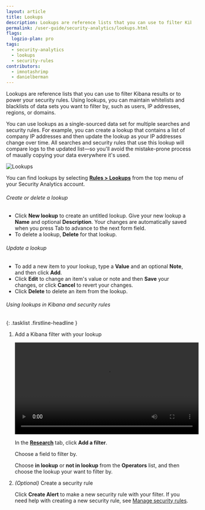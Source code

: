 ```yaml
---
layout: article
title: Lookups
description: Lookups are reference lists that you can use to filter Kibana results or to power your security rules. Using lookups, you can maintain lists of anything you want to filter by, such as users, IP addresses, regions, or domains.
permalink: /user-guide/security-analytics/lookups.html
flags:
  logzio-plan: pro
tags:
  - security-analytics
  - lookups
  - security-rules
contributors:
  - imnotashrimp
  - danielberman
---
```


Lookups are reference lists that you can use to filter Kibana results or to power your security rules.
Using lookups, you can maintain whitelists and blacklists of data sets you want to filter by, such as users, IP addresses, regions, or domains.

You can use lookups as a single-sourced data set for multiple searches and security rules.
For example, you can create a lookup that contains a list of company IP addresses and then update the lookup as your IP addresses change over time.
All searches and security rules that use this lookup will compare logs to the updated list—so you'll avoid the mistake-prone process of maually copying your data everywhere it's used.

![Lookups]({{site.baseurl}}/images/lookups/lookups.png)

You can find lookups by selecting [**Rules > Lookups**](https://app.logz.io/#/dashboard/security/rules/lookup) from the top menu of your Security Analytics account.

###### Create or delete a lookup

* Click **New lookup** to create an untitled lookup.
  Give your new lookup a **Name** and optional **Description**.
  Your changes are automatically saved when you press Tab to advance to the next form field.
* To delete a lookup, **Delete** for that lookup.

###### Update a lookup

* To add a new item to your lookup, type a **Value** and an optional **Note**, and then click **Add**.
* Click **Edit** to change an item's value or note and then **Save** your changes, or click **Cancel** to revert your changes.
* Click **Delete** to delete an item from the lookup.

###### Using lookups in Kibana and security rules

{: .tasklist .firstline-headline }
1. Add a Kibana filter with your lookup

    <video autoplay controls loop width="500">
      <source src="{{site.baseurl}}/videos/lookups/add-lookup-in-kibana.mp4" type="video/mp4" />
    </video>

    In the [**Research**](https://app.logz.io/#/dashboard/security/research) tab, click **Add a filter**.

    Choose a field to filter by.

    Choose **in lookup** or **not in lookup** from the **Operators** list, and then choose the lookup your want to filter by.

2. _(Optional)_ Create a security rule

    Click **Create Alert** to make a new security rule with your filter.
    If you need help with creating a new security rule, see [Manage security rules]({{site.baseurl}}/user-guide/security-analytics/manage-security-rules.html).